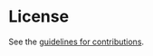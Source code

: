# License

See the
[guidelines for contributions](https://github.com/wcsmith/quic-receive-ts/blob/main/CONTRIBUTING.md).
